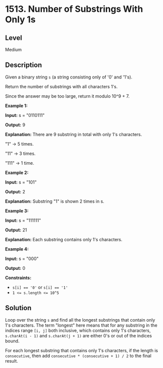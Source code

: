 # 1513. Number of Substrings With Only 1s
## Level
Medium

## Description
Given a binary string `s` (a string consisting only of '0' and '1's).

Return the number of substrings with all characters 1's.

Since the answer may be too large, return it modulo 10^9 + 7.

**Example 1:**

**Input:** s = "0110111"

**Output:** 9

**Explanation:** There are 9 substring in total with only 1's characters.

"1" -> 5 times.

"11" -> 3 times.

"111" -> 1 time.

**Example 2:**

**Input:** s = "101"

**Output:** 2

**Explanation:** Substring "1" is shown 2 times in s.

**Example 3:**

**Input:** s = "111111"

**Output:** 21

**Explanation:** Each substring contains only 1's characters.

**Example 4:**

**Input:** s = "000"

**Output:** 0

**Constraints:**

* `s[i] == '0'` or `s[i] == '1'`
* `1 <= s.length <= 10^5`

## Solution
Loop over the string `s` and find all the longest substrings that contain only 1's characters. The term "longest" here means that for any substring in the indices range `[i, j]` both inclusive, which contains only 1's characters, `s.charAt(i - 1)` and `s.charAt(j + 1)` are either 0's or out of the indices bound.

For each longest substring that contains only 1's characters, if the length is `consecutive`, then add `consecutive * (consecutive + 1) / 2` to the final result.
